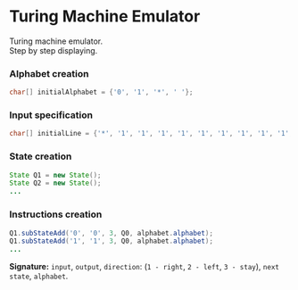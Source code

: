 # Turing Machine Emulator
Turing machine emulator.<br>
Step by step displaying.<br>

### Alphabet creation
```java
char[] initialAlphabet = {'0', '1', '*', ' '};
```

### Input specification
```java
char[] initialLine = {'*', '1', '1', '1', '1', '1', '1', '1', '1', '1', '1', '*'};
```

### State creation
```java
State Q1 = new State();
State Q2 = new State();
...
```

### Instructions creation
```java
Q1.subStateAdd('0', '0', 3, Q0, alphabet.alphabet);
Q1.subStateAdd('1', '1', 3, Q0, alphabet.alphabet);
...
```
<b>Signature:</b> `input`, `output`, `direction`: (`1 - right`, `2 - left`, `3 - stay`), `next state`, `alphabet`.
